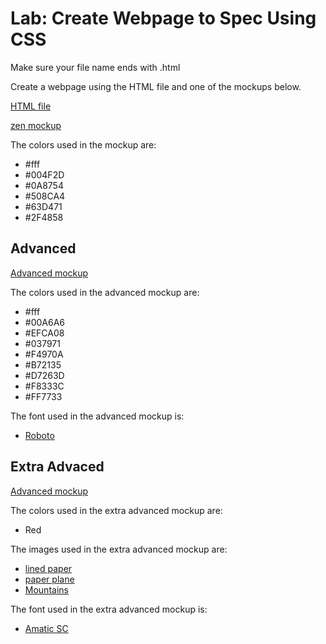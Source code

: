 # Lab: Create Webpage to Spec Using CSS
Make sure your file name ends with .html

Create a webpage using the HTML file and one of the mockups below.

[HTML file](https://github.com/Chelsea-Dover/front-end-101/blob/master/CSS/labs/zen_lab/zen_index.html)

[zen mockup](https://goo.gl/Up3uym)

The colors used in the mockup are:

* #fff
* #004F2D
* #0A8754
* #508CA4
* #63D471
* #2F4858

## Advanced


[Advanced mockup](https://goo.gl/ufeSIZ)

The colors used in the advanced mockup are:

* #fff
* #00A6A6
* #EFCA08
* #037971
* #F4970A
* #B72135
* #D7263D
* #F8333C
* #FF7733

The font used in the advanced mockup is:

* [Roboto](https://fonts.google.com/specimen/Roboto)

## Extra Advaced

[Advanced mockup](https://goo.gl/tM2G7D)

The colors used in the extra advanced mockup are:

* Red

The images used in the extra advanced mockup are:

* [lined paper](https://www.transparenttextures.com/patterns/lined-paper.png)
* [paper plane](https://s-media-cache-ak0.pinimg.com/originals/7c/1f/c8/7c1fc8309278834200ad7b4b7ca85c44.png)
* [Mountains](https://s-media-cache-ak0.pinimg.com/originals/d0/98/bc/d098bc74fe68d594926e962de0ea3a45.png)

The font used in the extra advanced mockup is:

* [Amatic SC](https://fonts.google.com/?query=Amatic+SC&selection.family=Amatic+SC)
